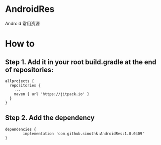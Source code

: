# AndroidRes
Android 常用资源


# How to

  ## Step 1. Add it in your root build.gradle at the end of repositories:

    allprojects {
      repositories {
        ...
        maven { url 'https://jitpack.io' }
      }
    }

  ## Step 2. Add the dependency

    dependencies {
            implementation 'com.github.sinothk:AndroidRes:1.0.0409'
    }


